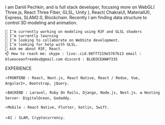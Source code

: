 I am Daniil Pechkin, and is full stack developer, focusing more on WebGL( Three.js, React Three Fiber, GLSL, Unity ), React( ChakraUI, MaterialUI), Express, SLAM2.0, Blockchain. 
Recently I am finding data structure to control 3D modeling and animation.
    
    🔭 I’m currently working on modeling using R3F and GLSL shaders
    🌱 I’m currently learning
    👯 I’m looking to collaborate on WebSite development.
    🤔 I’m looking for help with GLSL.
    💬 Ask me about R3F, React.
    📫 How to reach me: skype : live:.cid.98ff7219e5767b13 email : blueoceanfreedev@gmail.com discord : BLUEOCEAN#7335 

EXPERIENCE

    ⭐FRONTEND : React, Next.js, React Native, React / Redux, Vue, Angular2+, Bootstrap, jQuery.
    
    ⭐BACKEND : Laravel, Ruby On Rails, Django, Node.js, Nest.js. ✪ Hosting Server- DigitalOcean, Godaddy.
    
    ⭐Mobile : React Native, Flutter, kotlin, Swift.
    
    ⭐AI : SLAM, Cryptocurrency.
